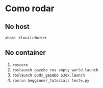 # Como rodar

## No host

`xhost +local:docker`

## No container

1. `roscore`
2. `roslaunch gazebo_ros empty_world.launch`
3. `roslaunch p3dx_gazebo p3dx.launch`
4. `rosrun begginner_tutorials teste.py`